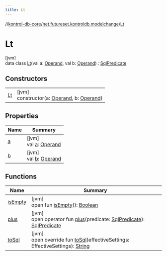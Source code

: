 ```yaml
---
title: Lt
---
```

//[kontrol-db-core](../../../index.html)/[net.futureset.kontroldb.modelchange](../index.html)/[Lt](index.html)



# Lt



[jvm]\
data class [Lt](index.html)(val a: [Operand](../-operand/index.html), val b: [Operand](../-operand/index.html)) : [SqlPredicate](../-sql-predicate/index.html)



## Constructors


| | |
|---|---|
| [Lt](-lt.html) | [jvm]<br>constructor(a: [Operand](../-operand/index.html), b: [Operand](../-operand/index.html)) |


## Properties


| Name | Summary |
|---|---|
| [a](a.html) | [jvm]<br>val [a](a.html): [Operand](../-operand/index.html) |
| [b](b.html) | [jvm]<br>val [b](b.html): [Operand](../-operand/index.html) |


## Functions


| Name | Summary |
|---|---|
| [isEmpty](../-sql-predicate/is-empty.html) | [jvm]<br>open fun [isEmpty](../-sql-predicate/is-empty.html)(): [Boolean](https://kotlinlang.org/api/latest/jvm/stdlib/kotlin/-boolean/index.html) |
| [plus](../-sql-predicate/plus.html) | [jvm]<br>open operator fun [plus](../-sql-predicate/plus.html)(predicate: [SqlPredicate](../-sql-predicate/index.html)): [SqlPredicate](../-sql-predicate/index.html) |
| [toSql](to-sql.html) | [jvm]<br>open override fun [toSql](to-sql.html)(effectiveSettings: EffectiveSettings): [String](https://kotlinlang.org/api/latest/jvm/stdlib/kotlin/-string/index.html) |

